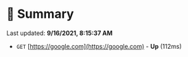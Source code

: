 # 📖 Summary
Last updated: **9/16/2021, 8:15:37 AM**

- `GET` [https://google.com](https://google.com) - **Up** (112ms)
